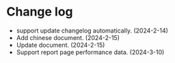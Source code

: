 # Change log

- support update changelog automatically. (2024-2-14)
- Add chinese document. (2024-2-15)
- Update document. (2024-2-15)
- Support report page performance data. (2024-3-10)
